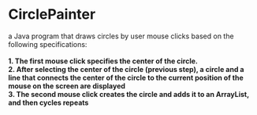 # CirclePainter

a Java program that draws circles by user mouse clicks based on the following specifications:<br/><br/>
<b>1. The first mouse click specifies the center of the circle.</b><br/>
<b>2. After selecting the center of the circle (previous step), a circle and a line that connects the center of the circle to the current position of the mouse on the screen are displayed</b></br>
<b>3. The second mouse click creates the circle and adds it to an ArrayList, and then cycles repeats</b>

